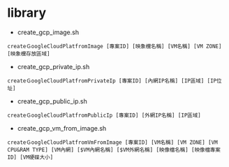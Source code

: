 # library

* create_gcp_image.sh

`createＧoogleCloudPlatfromImage [專案ID] [映象欓名稱] [VM名稱] [VM ZONE] [映象欓存放區域]`

* create_gcp_private_ip.sh

`createＧoogleCloudPlatfromPrivateIp [專案ID] [內網IP名稱] [IP區域] [IP位址]`

* create_gcp_public_ip.sh

`createＧoogleCloudPlatfromPublicIp [專案ID] [外網IP名稱] [IP區域]`

* create_gcp_vm_from_image.sh

`createＧoogleCloudPlatfromVmFromImage [專案ID] [VM名稱] [VM ZONE] [VM CPU&RAM TYPE] [VM內網] [$VM內網名稱] [$VM外網名稱] [映像檔名稱] [映像檔專案ID] [VM硬碟大小]`